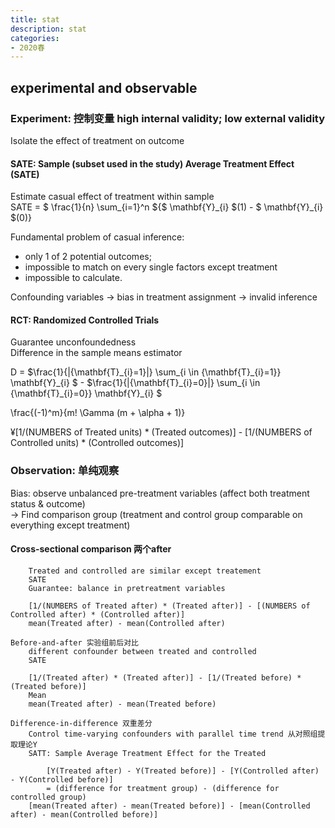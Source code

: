 ```yaml
---
title: stat
description: stat
categories: 
- 2020春
---
```

## experimental and observable

### Experiment: 控制变量 high internal validity; low external validity  
Isolate the effect of treatment on outcome  

#### SATE: Sample (subset used in the study) Average Treatment Effect (SATE)  
Estimate casual effect of treatment within sample  
SATE = $ \frac{1}{n} \sum_{i=1}^n ${$ \mathbf{Y}\_{i} $(1) - $ \mathbf{Y}\_{i} $(0)}  

Fundamental problem of casual inference:  
* only 1 of 2 potential outcomes;  
* impossible to match on every single factors except treatment  
* impossible to calculate.  

Confounding variables -> bias in treatment assignment -> invalid inference  
		
#### RCT: Randomized Controlled Trials
Guarantee unconfoundedness  
Difference in the sample means estimator  

D = $\frac{1}{|{\mathbf{T}\_{i}=1}|} \sum_{i \in {\mathbf{T}\_{i}=1}} \mathbf{Y}\_{i} $ - $\frac{1}{|{\mathbf{T}\_{i}=0}|} \sum_{i \in {\mathbf{T}\_{i}=0}} \mathbf{Y}\_{i} $ 

\frac{(-1)^m}{m! \Gamma (m + \alpha + 1)} 

¥[1/(NUMBERS of Treated units) * (Treated outcomes)] - [1/(NUMBERS of Controlled units) * (Controlled outcomes)]


### Observation: 单纯观察
Bias: observe unbalanced pre-treatment variables (affect both treatment status & outcome)  
-> Find comparison group (treatment and control group comparable on everything except treatment)  
#### Cross-sectional comparison 两个after
		Treated and controlled are similar except treatement
		SATE
		Guarantee: balance in pretreatment variables
		
		[1/(NUMBERS of Treated after) * (Treated after)] - [(NUMBERS of Controlled after) * (Controlled after)]
		mean(Treated after) - mean(Controlled after)
		
	Before-and-after 实验组前后对比
		different confounder between treated and controlled
		SATE
		
		[1/(Treated after) * (Treated after)] - [1/(Treated before) * (Treated before)]
		Mean 
		mean(Treated after) - mean(Treated before)
		
	Difference-in-difference 双重差分
		Control time-varying confounders with parallel time trend 从对照组提取理论Y
		SATT: Sample Average Treatment Effect for the Treated
		
			[Y(Treated after) - Y(Treated before)] - [Y(Controlled after) - Y(Controlled before)]
			= (difference for treatment group) - (difference for controlled group)
		[mean(Treated after) - mean(Treated before)] - [mean(Controlled after) - mean(Controlled before)]
